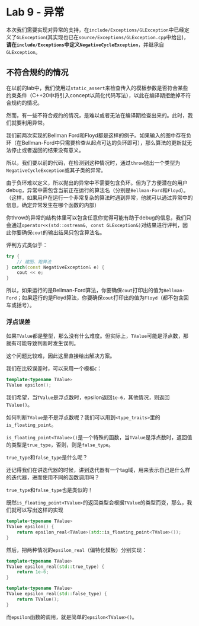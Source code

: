 # Lab 9 - 异常

本次我们需要实现对异常的支持，在`include/Exceptions/GLException`中已经定义了`GLException`(其实现也已在`source/Exceptions/GLException.cpp`中给出)，**请在`include/Exceptions`中定义`NegativeCycleException`**，并继承自`GLException`。
 
## 不符合规约的情况

在以前的lab中，我们使用过`static_assert`来检查传入的模板参数是否符合某些约束条件（C++20中将引入concept以简化代码写法），以此在编译期拒绝掉不符合规约的情况。

然而，有一些不符合规约的情况，是难以或者无法在编译期检查出来的。此时，我们就要利用异常。

我们前两次实现的Bellman Ford和Floyd都是这样的例子。如果输入的图中存在负环（在Bellman-Ford中只需要检查从起点可达的负环即可），那么算法的更新就无法停止或者返回的结果没有意义。

所以，我们要以前的代码，在检测到这种情况时，通过`throw`抛出一个类型为`NegativeCycleException`或其子类的异常。

由于负环难以定义，所以抛出的异常中不需要包含负环。但为了方便潜在的用户debug，异常中需包含当前正在运行的算法名（分别是`Bellman-Ford`和`Floyd`）。（这样，如果用户在运行一个非常复杂的算法时遇到异常，他就可以通过异常中的信息，确定异常发生在哪个函数的内部）

你throw的异常的结构体里可以包含任意你觉得可能有助于debug的信息，我们只会通过`operator<<(std::ostream&, const GLException&)`对结果进行评判，因此你要确保`cout`的输出结果只包含算法名。

评判方式类似于：

```c++
try {
    // 建图、跑算法
} catch(const NegativeException& e) {
    cout << e;
}
```

所以，如果运行的是Bellman-Ford算法，你要确保`cout`打印出的值为`Bellman-Ford`；如果运行的是Floyd算法，你要确保`cout`打印出的值为`Floyd`（都不包含回车或括号）。

### 浮点误差

如果`TValue`都是整型，那么没有什么难度。但实际上，`TValue`可能是浮点数，那就有可能导致判断时发生误判。

这个问题比较难，因此这里直接给出解决方案。

我们在比较误差时，可以采用一个模板$\epsilon$：

```c++
template<typename TValue>
TValue epsilon();
```

我们希望，当`TValue`是浮点数时，epsilon返回`1e-6`，其他情况，则返回`TValue()`。

如何判断`TValue`是不是浮点数呢？我们可以用到`<type_traits>`里的`is_floating_point`。

`is_floating_point<TValue>()`是一个特殊的函数，当`TValue`是浮点数时，返回值的类型是`true_type`，否则，则是`false_type`。

`true_type`和`false_type`是什么呢？

还记得我们在讲迭代器的时候，讲到迭代器有一个tag域，用来表示自己是什么样的迭代器，进而使用不同的函数调用吗？

`true_type`和`false_type`也是类似的！

既然`is_floating_point<TValue>`的返回类型会根据`TValue`的类型而变，那么，我们就可以写出这样的实现

```c++
template<typename TValue>
TValue epsilon() {
    return epsilon_real<TValue>(std::is_floating_point<TValue>());
}
```

然后，把两种情况的`epsilon_real`（偏特化模板）分别实现：

```c++
template<typename TValue>
TValue epsilon_real(std::true_type) {
    return 1e-6;
}

template<typename TValue>
TValue epsilon_real(std::false_type) {
    return TValue();
}
```

而`epsilon`函数的调用，就是简单的`epsilon<TValue>()`。
